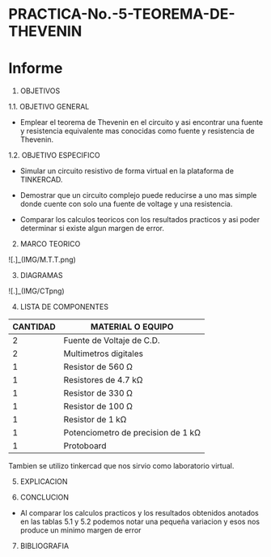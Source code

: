 # PRACTICA-No.-5-TEOREMA-DE-THEVENIN
# Informe 

1. OBJETIVOS 

1.1. OBJETIVO GENERAL

- Emplear el teorema de Thevenin en el circuito y asi encontrar una fuente y resistencia equivalente mas conocidas como fuente y resistencia de Thevenin.

 1.2. OBJETIVO ESPECIFICO

- Simular un circuito resistivo de forma virtual en la plataforma de TINKERCAD.

- Demostrar que un circuito complejo puede reducirse a uno mas simple donde cuente con solo una fuente de voltage y una resistencia.

- Comparar los calculos teoricos con los resultados practicos y asi poder determinar si existe algun margen de error.
2. MARCO TEORICO

![.]_(IMG/M.T.T.png)

3. DIAGRAMAS

![.]_(IMG/CTpng)

4. LISTA DE COMPONENTES

| CANTIDAD|MATERIAL O EQUIPO|
| ----- | ---- |
|2|Fuente de Voltaje de C.D.|
|2|Multimetros digitales|
|1|Resistor de 560 Ω|
|1|Resistores de 4.7 kΩ|
|1|Resistor de 330 Ω|
|1|Resistor de 100 Ω|
|1|Resistor de 1 kΩ|
|1|Potenciometro de precision de 1 kΩ|
|1|Protoboard|

Tambien se utilizo tinkercad que nos sirvio como laboratorio virtual.

5. EXPLICACION 

6. CONCLUCION 

- Al comparar los calculos practicos y los resultados obtenidos anotados en las tablas 5.1 y 5.2 podemos notar una pequeña variacion y esos nos produce un minimo margen de error 

7. BIBLIOGRAFIA
